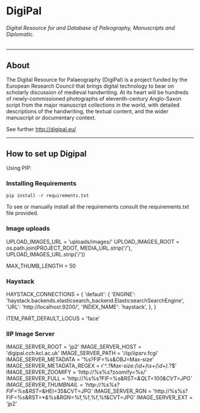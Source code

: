 # DigiPal
###### Digital Resource for and Database of Paleography, Manuscripts and Diplomatic.
----

## About

The Digital Resource for Palaeography (DigiPal) is a project funded by the European Research Council that brings digital technology to bear on scholarly discussion of medieval handwriting. At its heart will be hundreds of newly-commissioned photographs of eleventh-century Anglo-Saxon script from the major manuscript collections in the world, with detailed descriptions of the handwriting, the textual content, and the wider manuscript or documentary context.

See further http://digipal.eu/

----
## How to set up Digipal

Using PIP:

### Installing Requirements
    pip install -r requirements.txt

To see or manually install all the requirements consult the requirements.txt file provided.    

### Image uploads
UPLOAD_IMAGES_URL = 'uploads/images/'
UPLOAD_IMAGES_ROOT = os.path.join(PROJECT_ROOT, MEDIA_URL.strip('/'),
        UPLOAD_IMAGES_URL.strip('/'))

MAX_THUMB_LENGTH = 50

### Haystack
HAYSTACK_CONNECTIONS = {
    'default': {
        'ENGINE': 'haystack.backends.elasticsearch_backend.ElasticsearchSearchEngine',
        'URL': 'http://localhost:9200/',
        'INDEX_NAME': 'haystack',
    },
}

ITEM_PART_DEFAULT_LOCUS = 'face'

### IIP Image Server
IMAGE_SERVER_ROOT = 'jp2'
IMAGE_SERVER_HOST = 'digipal.cch.kcl.ac.uk'
IMAGE_SERVER_PATH = '/iip/iipsrv.fcgi'
IMAGE_SERVER_METADATA = '%s?FIF=%s&OBJ=Max-size'
IMAGE_SERVER_METADATA_REGEX = r'^.*?Max-size:(\d+)\s+(\d+).*?$'
IMAGE_SERVER_ZOOMIFY = 'http://%s%s?zoomify=%s/'
IMAGE_SERVER_FULL = 'http://%s%s?FIF=%s&RST=*&QLT=100&CVT=JPG'
IMAGE_SERVER_THUMBNAIL = 'http://%s%s?FIF=%s&RST=*&HEI=35&CVT=JPG'
IMAGE_SERVER_RGN = 'http://%s%s?FIF=%s&RST=*&%s&RGN=%f,%f,%f,%f&CVT=JPG'
IMAGE_SERVER_EXT = 'jp2'